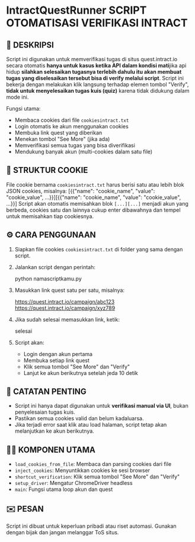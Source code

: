# IntractQuestRunner SCRIPT OTOMATISASI VERIFIKASI INTRACT

📌 DESKRIPSI
------------
Script ini digunakan untuk memverifikasi tugas di situs quest.intract.io secara otomatis **hanya untuk kasus ketika API dalam kondisi mati**jika api hidup **silahkan selesaikan tugasnya terlebih dahulu itu akan membuat tugas yang diselesaikan tersebut bisa di verify melalui script**. 
Script ini bekerja dengan melakukan klik langsung terhadap elemen tombol "Verify", **tidak untuk menyelesaikan tugas kuis (quiz)** karena tidak didukung dalam mode ini.

Fungsi utama:
- Membaca cookies dari file `cookiesintract.txt`
- Login otomatis ke akun menggunakan cookies
- Membuka link quest yang diberikan
- Menekan tombol "See More" (jika ada)
- Memverifikasi semua tugas yang bisa diverifikasi
- Mendukung banyak akun (multi-cookies dalam satu file)

📂 STRUKTUR COOKIE
------------------
File cookie bernama `cookiesintract.txt` harus berisi satu atau lebih blok JSON cookies, misalnya:
[{{"name": "cookie_name", "value": "cookie_value", ...}}][{{"name": "cookie_name", "value": "cookie_value", ...}}]
Script akan otomatis memisahkan blok `[...][...]` menjadi akun yang berbeda, cookies satu dan lainnya cukup enter dibawahnya dan tempel untuk memisahkan tiap cookiesnya.

⚙️ CARA PENGGUNAAN
-------------------
1. Siapkan file cookies `cookiesintract.txt` di folder yang sama dengan script.
2. Jalankan script dengan perintah:

   python namascriptkamu.py

3. Masukkan link quest satu per satu, misalnya:

   https://quest.intract.io/campaign/abc123
   https://quest.intract.io/campaign/xyz789

4. Jika sudah selesai memasukkan link, ketik:

   selesai

5. Script akan:
   - Login dengan akun pertama
   - Membuka setiap link quest
   - Klik semua tombol "See More" dan "Verify"
   - Lanjut ke akun berikutnya setelah jeda 10 detik

📌 CATATAN PENTING
-------------------
- Script ini hanya dapat digunakan untuk **verifikasi manual via UI**, bukan penyelesaian tugas kuis. 
- Pastikan semua cookies valid dan belum kadaluarsa.
- Jika terjadi error saat klik atau load halaman, script tetap akan melanjutkan ke akun berikutnya.

👨‍💻 KOMPONEN UTAMA
-------------------
- `load_cookies_from_file`: Membaca dan parsing cookies dari file
- `inject_cookies`: Menyuntikkan cookies ke sesi browser
- `shortcut_verification`: Klik semua tombol "See More" dan "Verify"
- `setup_driver`: Mengatur ChromeDriver headless
- `main`: Fungsi utama loop akun dan quest

✉️ PESAN
---------
Script ini dibuat untuk keperluan pribadi atau riset automasi. Gunakan dengan bijak dan jangan melanggar ToS situs.

